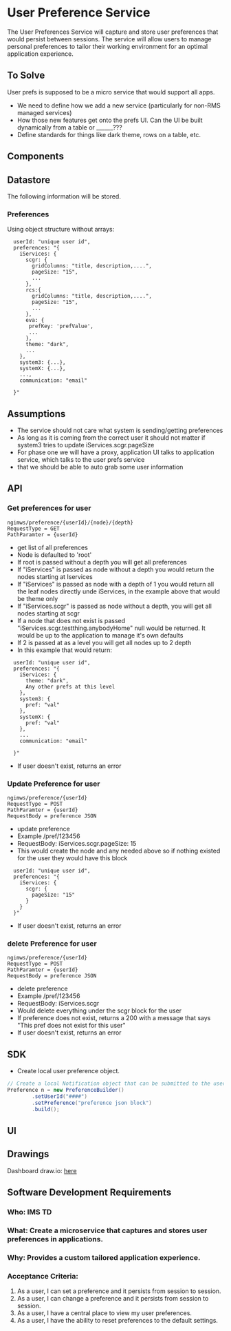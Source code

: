 # User Preference Service

The User Preferences Service will capture and store user preferences that would persist between sessions.  The service will allow users to manage personal preferences to tailor their working environment for an optimal application experience.  

## To Solve
User prefs is supposed to be a micro service that would support all apps.
- We need to define how we add a new service (particularly for non-RMS managed services)
- How those new features get onto the prefs UI.  Can the UI be built dynamically from a table or ______???
- Define standards for things like dark theme, rows on a table, etc.  



## **Components**
## Datastore
The following information will be stored.

### Preferences

Using object structure without arrays:
```json5
  userId: "unique user id",
  preferences: "{
    iServices: {
      scgr: {
        gridColumns: "title, description,....",
        pageSize: "15",
        ...
      },
      rcs:{
        gridColumns: "title, description,....",
        pageSize: "15",
        ...
      },
      eva: {
       prefKey: 'prefValue',
       ...
      },
      theme: "dark",
      ...  
    },
    system3: {...},
    systemX: {...},
    ...,
    communication: "email"
    
  }"
```

## Assumptions

* The service should not care what system is sending/getting preferences
* As long as it is coming from the correct user it should not matter if system3 tries to update iServices.scgr.pageSize
* For phase one we will have a proxy, application UI talks to application service, which talks to the user prefs service
* that we should be able to auto grab some user information

## API

### Get preferences for user
```
ngimws/preference/{userId}/{node}/{depth}
RequestType = GET
PathParamter = {userId}
```
* get list of all preferences
* Node is defaulted to 'root'
* If root is passed without a depth you will get all preferences
* If "iServices" is passed as node without a depth you would return the nodes starting at Iservices
* If "iServices" is passed as node with a depth of 1 you would return all the leaf nodes directly unde iServices, in the example above that would be theme only
* If "iServices.scgr" is passed as node without a depth, you will get all nodes starting at scgr
* If a node that does not exist is passed "iServices.scgr.testthing.anybodyHome" null would be returned. It would be up to the application to manage it's own defaults
* If 2 is passed at as a level you will get all nodes up to 2 depth
* In this example that would return:
```json5
  userId: "unique user id",
  preferences: "{
    iServices: {
      theme: "dark",
      Any other prefs at this level
    },
    system3: {
      pref: "val"
    },
    systemX: {
      pref: "val"
    },
    ...
    communication: "email"
    
  }"
```
* If user doesn't exist, returns an error

### Update Preference for user
```
ngimws/preference/{userId}
RequestType = POST
PathParamter = {userId}
RequestBody = preference JSON
```
* update preference
* Example /pref/123456
* RequestBody: iServices.scgr.pageSize: 15
* This would create the node and any needed above so if nothing existed for the user they would have this block
```json5
  userId: "unique user id",
  preferences: "{
    iServices: {
      scgr: {
        pageSize: "15"
      }
    }
  }"
```
* If user doesn't exist, returns an error

### delete Preference for user
```
ngimws/preference/{userId}
RequestType = POST
PathParamter = {userId}
RequestBody = preference JSON
```
* delete preference
* Example /pref/123456
* RequestBody: iServices.scgr
* Would delete everything under the scgr block for the user
* If preference does not exist, returns a 200 with a message that says "This pref does not exist for this user"
* If user doesn't exist, returns an error

## SDK
- Create local user preference object.
```java
// Create a local Notification object that can be submitted to the user preference API.
Preference n = new PreferenceBuilder()
        .setUserId("####")
        .setPreference("preference json block")
        .build();
```

## **UI**

## Drawings

Dashboard draw.io: [here](https://app.diagrams.net/?src=about#HRMSLowside%2Frmslow%2Fmaster%2FDrawings%2FUser%20Preference%20Service%2FUser%20Preference.drawio)

## **Software Development Requirements**



### Who: IMS TD



### What: Create a microservice that captures and stores user preferences in applications.


### Why: Provides a custom tailored application experience.


### Acceptance Criteria:
1.  As a user, I can set a preference and it persists from session to session.
2.  As a user, I can change a preference and it persists from session to session.
3.  As a user, I have a central place to view my user preferences.
4.  As a user, I have the ability to reset preferences to the default settings.
